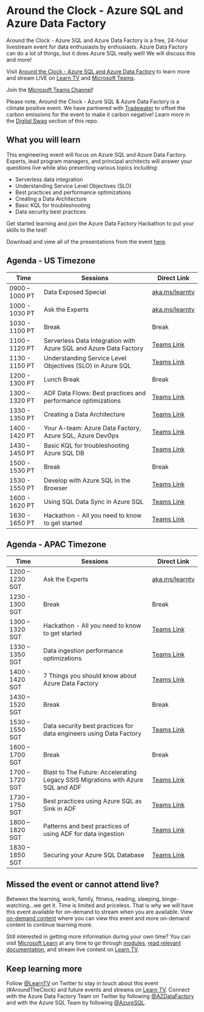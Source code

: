 # Around the Clock - Azure SQL and Azure Data Factory

Around the Clock - Azure SQL and Azure Data Factory is a free, 24-hour livestream event for data enthusiasts by enthusiasts. Azure Data Factory can do a lot of things, but it does Azure SQL really well! We will discuss this and more!

Visit [Around the Clock - Azure SQL and Azure Data Factory](http://aka.ms/aroundtheclock) to learn more and stream LIVE on [Learn TV](https://docs.microsoft.com/en-us/learn/tv/?WT.mc_ID=aroundtheclock-tbd-jemorg) and [Microsoft Teams](https://teams.microsoft.com/l/team/19%3a77971b88d0484ecdad36b9582aae3885%40thread.tacv2/conversations?groupId=65d67a73-6ddd-4393-a915-413a1a137802&tenantId=72f988bf-86f1-41af-91ab-2d7cd011db47).

Join the [Microsoft Teams Channel](https://teams.microsoft.com/l/team/19%3a77971b88d0484ecdad36b9582aae3885%40thread.tacv2/conversations?groupId=65d67a73-6ddd-4393-a915-413a1a137802&tenantId=72f988bf-86f1-41af-91ab-2d7cd011db47)!

Please note, Around the Clock - Azure SQL & Azure Data Factory is a climate positive event. We have partnered with [Tradewater](https://tradewater.us/) to offset the carbon emissions for the event to make it carbon negative! Learn more in the [Digital Swag](https://github.com/microsoft/aroundtheclock/blob/main/digital-swag.md) section of this repo.

## What you will learn

This engineering event will focus on Azure SQL and Azure Data Factory. Experts, lead program managers, and principal architects will answer your questions live while also presenting various topics including:

- Serverless data integration
- Understanding Service Level Objectives (SLO)
- Best practices and performance optimizations
- Creating a Data Architecture
- Basic KQL for troubleshooting
- Data security best practices

Get started learning and join the Azure Data Factory Hackathon to put your skills to the test!

Download and view all of the presentations from the event [here](https://github.com/microsoft/aroundtheclock/tree/main/PDFs).

## Agenda - US Timezone

| Time | Sessions | Direct Link |
| ---- | -------- | ----------- |
| 0900 – 1000 PT | Data Exposed Special | [aka.ms/learntv](https://docs.microsoft.com/en-us/learn/tv/?WT.mc_ID=aroundtheclock-tbd-jemorg) |
| 1000 - 1030 PT | Ask the Experts | [aka.ms/learntv](https://docs.microsoft.com/en-us/learn/tv/?WT.mc_ID=aroundtheclock-tbd-jemorg) |
| 1030 - 1100 PT |	Break	| Break |
| 1100 – 1120 PT | Serverless Data Integration with Azure SQL and Azure Data Factory | [Teams Link](https://teams.microsoft.com/l/meetup-join/19%3ameeting_YTkyNTNjYmItY2NlNC00MDQyLWJmN2UtYWIxMTQxYzVmZWRm%40thread.v2/0?context=%7b%22Tid%22%3a%2272f988bf-86f1-41af-91ab-2d7cd011db47%22%2c%22Oid%22%3a%22e3806174-9671-4d2d-9bd6-ba68321a7447%22%2c%22IsBroadcastMeeting%22%3atrue%7d) |
| 1130 - 1150 PT | Understanding Service Level Objectives (SLO) in Azure SQL | [Teams Link](https://teams.microsoft.com/l/meetup-join/19%3ameeting_YWM4YzI3YmUtN2U0Ny00NDJlLTkyMTItMjY1MmQ4MjY0ZmU3%40thread.v2/0?context=%7b%22Tid%22%3a%2272f988bf-86f1-41af-91ab-2d7cd011db47%22%2c%22Oid%22%3a%22e3806174-9671-4d2d-9bd6-ba68321a7447%22%2c%22IsBroadcastMeeting%22%3atrue%7d) |
| 1200 - 1300	PT | Lunch Break | Break |
| 1300 – 1320 PT | ADF Data Flows: Best practices and performance optimizations | [Teams Link](https://teams.microsoft.com/l/meetup-join/19%3ameeting_NGY1ZDU2MmMtYmI1MC00M2FlLTliYzgtNDBmZjI2M2UwNDQ1%40thread.v2/0?context=%7b%22Tid%22%3a%2272f988bf-86f1-41af-91ab-2d7cd011db47%22%2c%22Oid%22%3a%22e3806174-9671-4d2d-9bd6-ba68321a7447%22%2c%22IsBroadcastMeeting%22%3atrue%7d) |
| 1330 - 1350	PT | Creating a Data Architecture | [Teams Link](https://teams.microsoft.com/l/meetup-join/19%3ameeting_MjkyOGNlOTgtMzY2Zi00NGI2LWFlOWMtNWE0ZTNhNWQ0YWM4%40thread.v2/0?context=%7b%22Tid%22%3a%2272f988bf-86f1-41af-91ab-2d7cd011db47%22%2c%22Oid%22%3a%22e3806174-9671-4d2d-9bd6-ba68321a7447%22%2c%22IsBroadcastMeeting%22%3atrue%7d) |
| 1400 - 1420 PT | Your A-team: Azure Data Factory, Azure SQL, Azure DevOps | [Teams Link](https://teams.microsoft.com/l/meetup-join/19%3ameeting_ZjlkYmQ3ZDgtNTBhMC00YzgxLTk5NDktZWIzYjVjMjMzMmZj%40thread.v2/0?context=%7b%22Tid%22%3a%2272f988bf-86f1-41af-91ab-2d7cd011db47%22%2c%22Oid%22%3a%22e3806174-9671-4d2d-9bd6-ba68321a7447%22%2c%22IsBroadcastMeeting%22%3atrue%7d) |
| 1430 – 1450 PT | Basic KQL for troubleshooting Azure SQL DB | [Teams Link](https://teams.microsoft.com/l/meetup-join/19%3ameeting_Zjc2NjE3ZjItY2E3Yi00ZmY0LTg3MDctYmQ1OTNmNjJiZDIx%40thread.v2/0?context=%7b%22Tid%22%3a%2272f988bf-86f1-41af-91ab-2d7cd011db47%22%2c%22Oid%22%3a%22e3806174-9671-4d2d-9bd6-ba68321a7447%22%2c%22IsBroadcastMeeting%22%3atrue%7d) |
| 1500 - 1530	PT | Break | Break |
| 1530 - 1550 PT | Develop with Azure SQL in the Browser | [Teams Link](https://teams.microsoft.com/l/meetup-join/19%3ameeting_YmIwN2JhZDEtYzlkMi00YTBlLThmM2EtMDFkOGEwYjgwOGFm%40thread.v2/0?context=%7b%22Tid%22%3a%2272f988bf-86f1-41af-91ab-2d7cd011db47%22%2c%22Oid%22%3a%22e3806174-9671-4d2d-9bd6-ba68321a7447%22%2c%22IsBroadcastMeeting%22%3atrue%7d) |
| 1600 - 1620 PT | Using SQL Data Sync in Azure SQL | [Teams Link](https://teams.microsoft.com/l/meetup-join/19%3ameeting_ZDEwNmJiNDgtMDM5OC00NDIxLTk5Y2YtNmFiYTUwYjQwMDEw%40thread.v2/0?context=%7b%22Tid%22%3a%2272f988bf-86f1-41af-91ab-2d7cd011db47%22%2c%22Oid%22%3a%22e3806174-9671-4d2d-9bd6-ba68321a7447%22%2c%22IsBroadcastMeeting%22%3atrue%7d) |
| 1630 - 1650 PT | Hackathon - All you need to know to get started | [Teams Link](https://teams.microsoft.com/l/meetup-join/19%3ameeting_ZTEzY2M3NjUtYzlkNy00N2IyLWFkMzItMWYxOWM0ODM1MzY0%40thread.v2/0?context=%7b%22Tid%22%3a%2272f988bf-86f1-41af-91ab-2d7cd011db47%22%2c%22Oid%22%3a%22e3806174-9671-4d2d-9bd6-ba68321a7447%22%2c%22IsBroadcastMeeting%22%3atrue%7d) |

## Agenda - APAC Timezone

| Time | Sessions | Direct Link |
| ---- | -------- | ----------- |
| 1200 – 1230 SGT	| Ask the Experts | [aka.ms/learntv](https://docs.microsoft.com/en-us/learn/tv/?WT.mc_ID=aroundtheclock-tbd-jemorg) |
| 1230 - 1300 SGT |	Break	| Break |
| 1300 – 1320 SGT | Hackathon - All you need to know to get started | [Teams Link](https://teams.microsoft.com/l/meetup-join/19%3ameeting_NTczMzgxODgtOGRkYy00ZDU0LTliM2QtZGViN2E1NDNmOWE2%40thread.v2/0?context=%7b%22Tid%22%3a%2272f988bf-86f1-41af-91ab-2d7cd011db47%22%2c%22Oid%22%3a%229058ca99-ee17-4002-8d7e-2ea891eb7028%22%2c%22IsBroadcastMeeting%22%3atrue%7d) |
| 1330 – 1350 SGT | Data ingestion performance optimizations | [Teams Link](https://teams.microsoft.com/l/meetup-join/19%3ameeting_YjFmOTcxOWItMmJjZC00NjcyLWIxMDEtNWUzM2NlNTUwZWYx%40thread.v2/0?context=%7b%22Tid%22%3a%2272f988bf-86f1-41af-91ab-2d7cd011db47%22%2c%22Oid%22%3a%229058ca99-ee17-4002-8d7e-2ea891eb7028%22%2c%22IsBroadcastMeeting%22%3atrue%7d) |
| 1400 - 1420 SGT | 7 Things you should know about Azure Data Factory | [Teams Link](https://teams.microsoft.com/l/meetup-join/19%3ameeting_OWU4MzY0ODctNmEwYy00ZjU5LWI2NWItMTdlMzdhOGQ5NTM2%40thread.v2/0?context=%7b%22Tid%22%3a%2272f988bf-86f1-41af-91ab-2d7cd011db47%22%2c%22Oid%22%3a%229058ca99-ee17-4002-8d7e-2ea891eb7028%22%2c%22IsBroadcastMeeting%22%3atrue%7d) |
| 1430 – 1520 SGT | Break | Break |
| 1530 – 1550 SGT | Data security best practices for data engineers using Data Factory | [Teams Link](https://teams.microsoft.com/l/meetup-join/19%3ameeting_ODk4Yjg1MjAtMzYyMi00ZTJjLTlkZmUtYjBhOTBkMTAzNTFh%40thread.v2/0?context=%7b%22Tid%22%3a%2272f988bf-86f1-41af-91ab-2d7cd011db47%22%2c%22Oid%22%3a%229058ca99-ee17-4002-8d7e-2ea891eb7028%22%2c%22IsBroadcastMeeting%22%3atrue%7d) |
| 1600 – 1700 SGT | Break | Break |
| 1700 – 1720 SGT | Blast to The Future: Accelerating Legacy SSIS Migrations with Azure SQL and ADF | [Teams Link](https://teams.microsoft.com/l/meetup-join/19%3ameeting_MzBlOTYyZDgtNDdiZi00ZWMyLWExN2YtMTJjNDM0MzA0NTYz%40thread.v2/0?context=%7b%22Tid%22%3a%2272f988bf-86f1-41af-91ab-2d7cd011db47%22%2c%22Oid%22%3a%229058ca99-ee17-4002-8d7e-2ea891eb7028%22%2c%22IsBroadcastMeeting%22%3atrue%7d) |
| 1730 – 1750 SGT | Best practices using Azure SQL as Sink in ADF | [Teams Link](https://teams.microsoft.com/l/meetup-join/19%3ameeting_YmM2ODgwZmYtNmJjZC00NDc0LTk2YTgtNGU3YWU2YjAxMGJm%40thread.v2/0?context=%7b%22Tid%22%3a%2272f988bf-86f1-41af-91ab-2d7cd011db47%22%2c%22Oid%22%3a%229058ca99-ee17-4002-8d7e-2ea891eb7028%22%2c%22IsBroadcastMeeting%22%3atrue%7d) |
| 1800 – 1820 SGT | Patterns and best practices of using ADF for data ingestion | [Teams Link](https://teams.microsoft.com/l/meetup-join/19%3ameeting_YWMyYjEwZDItYmJlYy00M2E3LWJkMGUtMWM1MzliZjA1OWY4%40thread.v2/0?context=%7b%22Tid%22%3a%2272f988bf-86f1-41af-91ab-2d7cd011db47%22%2c%22Oid%22%3a%229058ca99-ee17-4002-8d7e-2ea891eb7028%22%2c%22IsBroadcastMeeting%22%3atrue%7d) |
| 1830 – 1850 SGT | Securing your Azure SQL Database | [Teams Link](https://teams.microsoft.com/l/meetup-join/19%3ameeting_ZTk3NTM3YTUtOWUwOC00NTkwLWFlZGQtYWYwYjg1MjNlZmEw%40thread.v2/0?context=%7b%22Tid%22%3a%2272f988bf-86f1-41af-91ab-2d7cd011db47%22%2c%22Oid%22%3a%229058ca99-ee17-4002-8d7e-2ea891eb7028%22%2c%22IsBroadcastMeeting%22%3atrue%7d) |

## Missed the event or cannot attend live?

Between the learning, work, family, fitness, reading, sleeping, binge-watching...we get it. Time is limited and priceless. That is why we will have this event available for on-demand to stream when you are available. View [on-demand content](https://aka.ms/azuresqlandadf) where you can view this event and more on-demand content to continue learning more. 

Still interested in getting more information during your own time? You can visit [Microsoft Learn](https://docs.microsoft.com/en-us/learn/paths/azure-sql-fundamentals/?WT.mc_id=event_aroundtheclock-reg) at any time to go through [modules](https://docs.microsoft.com/en-us/learn/paths/data-integration-scale-azure-data-factory/?WT.mc_id=event_aroundtheclock-reg), [read relevant documentation](https://docs.microsoft.com/en-us/azure/data-factory/introduction?WT.mc_id=event_aroundtheclock-reg), and stream live content on [Learn TV](http://aka.ms/learntv). 

## Keep learning more

Follow [@LearnTV](https://twitter.com/LearnTV) on Twitter to stay in touch about this event (#AroundTheClock) and future events and streams on [Learn TV](http://aka.ms/learntv). Connect with the Azure Data Factory Team on Twitter by following [@AZDataFactory](https://twitter.com/AzDataFactory) and with the Azure SQL Team by following [@AzureSQL](https://twitter.com/AzureSQL).
